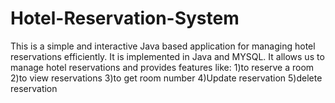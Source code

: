 # Hotel-Reservation-System
This is a simple and interactive Java based application for managing hotel reservations efficiently. It is implemented in Java and MYSQL.
It allows us to manage hotel reservations and provides features like: 
1)to reserve a room
2)to view reservations
3)to get room number 
4)Update reservation
5)delete reservation
